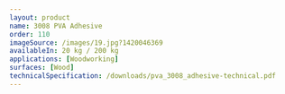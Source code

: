 ```yaml
---
layout: product
name: 3008 PVA Adhesive
order: 110
imageSource: /images/19.jpg?1420046369
availableIn: 20 kg / 200 kg
applications: [Woodworking]
surfaces: [Wood]
technicalSpecification: /downloads/pva_3008_adhesive-technical.pdf
---
```


